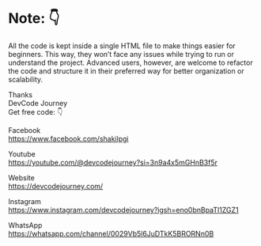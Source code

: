 # Note: 👇

All the code is kept inside a single HTML file to make things easier for beginners. This way, they won’t face any issues while trying to run or understand the project.
Advanced users, however, are welcome to refactor the code and structure it in their preferred way for better organization or scalability.



Thanks  
DevCode Journey <br>
Get free code: 👇

Facebook<br>
https://www.facebook.com/shakilpgi<br>

Youtube<br>
https://youtube.com/@devcodejourney?si=3n9a4x5mGHnB3f5r<br>

Website<br>
https://devcodejourney.com/<br>

Instagram<br>
https://www.instagram.com/devcodejourney?igsh=eno0bnBpaTl1ZGZ1<br>

WhatsApp<br>
https://whatsapp.com/channel/0029Vb5l6JuDTkK5BRORNn0B<br>
